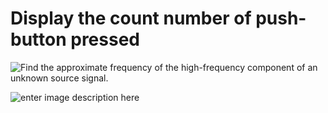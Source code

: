 
# Display the count number of push-button pressed

![Find the approximate frequency of the high-frequency component of an unknown source signal.](https://drive.google.com/uc?id=1sO6m1CcQk_zTOKOUEWjgEDgJIRp5QGsq)

![enter image description here](https://drive.google.com/uc?id=1ykZAdzcIV4uPnVYVLhekx12UdQpwXcWG
)
